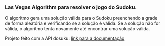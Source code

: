<h3>Las Vegas Algorithm para resolver o jogo do Sudoku.</h3> 

<p>O algoritmo gera uma solução válida para o Sudoku preenchendo 
a grade de forma aleatória e verificando se a solução é válida. 
Se a solução não for válida, o algoritmo tenta novamente 
até encontrar uma solução válida.</p>

<p>Projeto feito com a API dosuku: <a href="https://sudoku-api.vercel.app/">link para a documentação</a></p>

